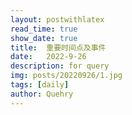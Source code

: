 ```yaml
---
layout: postwithlatex
read_time: true
show_date: true
title:  重要时间点及事件
date:   2022-9-26  
description: for query
img: posts/20220926/1.jpg 
tags: [daily]
author: Quehry
---
```


<!-- 2022.9.23 报9月工资 -->
<!-- 2022.10.10 选3pi的项目 -->
<!-- 2022.10.16 二十大 -->
<!-- 2022.11.30 江泽民同志逝世 -->
<!-- 2022.12.5 预备党员发展大会，成为了预备党员 -->
<!-- 2022 12.7 与校领导谈话(殷传涛) -->
<!-- 2022.12.14 第一次得新冠 -->
<!-- 2023.1.1 表白 -->